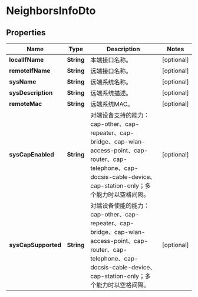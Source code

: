 
# NeighborsInfoDto

## Properties
Name | Type | Description | Notes
------------ | ------------- | ------------- | -------------
**localIfName** | **String** | 本端接口名称。 |  [optional]
**remoteIfName** | **String** | 远端接口名称。 |  [optional]
**sysName** | **String** | 远端系统名称。 |  [optional]
**sysDescription** | **String** | 远端系统描述。 |  [optional]
**remoteMac** | **String** | 远端系统MAC。 |  [optional]
**sysCapEnabled** | **String** | 对端设备支持的能力：cap-other、cap-repeater、cap-bridge、cap-wlan-access-point、cap-router、cap-telephone、cap-docsis-cable-device、cap-station-only；多个能力时以空格间隔。 |  [optional]
**sysCapSupported** | **String** | 对端设备使能的能力：cap-other、cap-repeater、cap-bridge、cap-wlan-access-point、cap-router、cap-telephone、cap-docsis-cable-device、cap-station-only；多个能力时以空格间隔。 |  [optional]



